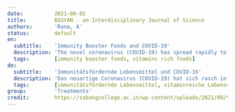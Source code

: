 ```yaml
---
date:          2021-08-02
title:         BIGYAN - an Interdisciplinary Journal of Science
authors:       'Rana, A'
status:        default
en:
  subtitle:    'Immunity Booster Foods and COVID-19'
  description: 'The novel coronavirus (COVID-19) has spread rapidly to numerous countries and has been declared as pandemic by the World Health Organization. Peoples with low immunity are being mostly affected by the coronavirus. However, Plantbased foods increased the intestinal beneficial bacteria which are very much helpful to increase the immunity of people by 85%. Using various minerals like Zinc, Magnesium, selenium, etc vitamin C, D, and E rich foods, sufficient amount of water and healthy lifestyle one can easily boost immunity and can overcome various infections including COVID-19. This paper focused on the use of plant-based foods for enhancing the immunity of human being against COVID-19.'
  tags:        [immunity booster foods, vitamins rich foods]
de:
  subtitle:    'Immunitätsfördernde Lebensmittel und COVID-19'
  description: 'Das neuartige Coronavirus (COVID-19) hat sich rasch in zahlreichen Ländern ausgebreitet und wurde von der Weltgesundheitsorganisation zur Pandemie erklärt. Vor allem Menschen mit geringer Immunität sind von dem Coronavirus betroffen. Pflanzliche Lebensmittel erhöhen jedoch die Anzahl der nützlichen Darmbakterien, die sehr hilfreich sind, um die Immunität der Menschen um 85 % zu erhöhen. Mit verschiedenen Mineralien wie Zink, Magnesium, Selen usw., Vitamin-C-, Vitamin-D- und Vitamin-E-reichen Lebensmitteln, einer ausreichenden Menge an Wasser und einer gesunden Lebensweise kann man die Immunität leicht stärken und verschiedene Infektionen, einschließlich COVID-19, überwinden. Dieser Artikel konzentriert sich auf die Verwendung von pflanzlichen Lebensmitteln zur Stärkung der Immunität des Menschen gegen COVID-19.' 
  tags:        [immunitätsfördernde Lebensmittel, vitaminreiche Lebensmittel]
group:         'Treatments'
credit:        https://sabangcollege.ac.in/wp-content/uploads/2021/09/Vol-1-No.-1-Article-1.pdf
---
```

